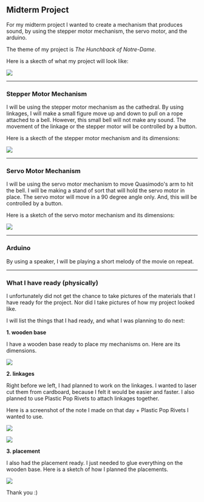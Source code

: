 ## Midterm Project


For my midterm project I wanted to create a mechanism that produces sound, by using the stepper motor mechanism, the servo motor, and the arduino.

The theme of my project is *The Hunchback of Notre-Dame*.

Here is a skecth of what my project will look like:


![](https://github.com/FatimaAlmaazmi/machineLab/blob/master/sketches/IMG-0168.jpg)


___
### Stepper Motor Mechanism

I will be using the stepper motor mechanism as the cathedral. By using linkages, I will make a small figure move up and down to pull on a rope attached to a bell. However, this small bell will not make any sound. 
The movement of the linkage or the stepper motor will be controlled by a button.


Here is a skecth of the stepper motor mechanism and its dimensions:


![](https://github.com/FatimaAlmaazmi/machineLab/blob/master/sketches/IMG-0164.jpg)


___
### Servo Motor Mechanism

I will be using the servo motor mechanism to move Quasimodo's arm to hit the bell. I will be making a stand of sort that will hold the servo motor in place.
The servo motor will move in a 90 degree angle only. And, this will be controlled by a button.


Here is a sketch of the servo motor mechanism and its dimensions:


![](https://github.com/FatimaAlmaazmi/machineLab/blob/master/sketches/IMG-0166.jpg)


___
### Arduino

By using a speaker, I will be playing a short melody of the movie on repeat.

___
### What I have ready (physically)

I unfortunately did not get the chance to take pictures of the materials that I have ready for the project. Nor did I take pictures of how my project looked like.

I will list the things that I had ready, and what I was planning to do next:

**1. wooden base**
  
  I have a wooden base ready to place my mechanisms on. Here are its dimensions.
  
  
![](https://github.com/FatimaAlmaazmi/machineLab/blob/master/sketches/IMG-0163.jpg)
  
  
**2. linkages**
  
  Right before we left, I had planned to work on the linkages. I wanted to laser cut them from cardboard, because I felt it would be easier and faster.
I also planned to use Plastic Pop Rivets to attach linkages together. 

Here is a screenshot of the note I made on that day + Plastic Pop Rivets I wanted to use.


![](https://github.com/FatimaAlmaazmi/machineLab/blob/master/sketches/IMG-0165.jpg)


![](https://github.com/FatimaAlmaazmi/machineLab/blob/master/sketches/poprivets.png)


**3. placement**
 
 I also had the placement ready. I just needed to glue everything on the wooden base. Here is a sketch of how I planned the placements.


![](https://github.com/FatimaAlmaazmi/machineLab/blob/master/sketches/IMG-0162.jpg)


Thank you :)









